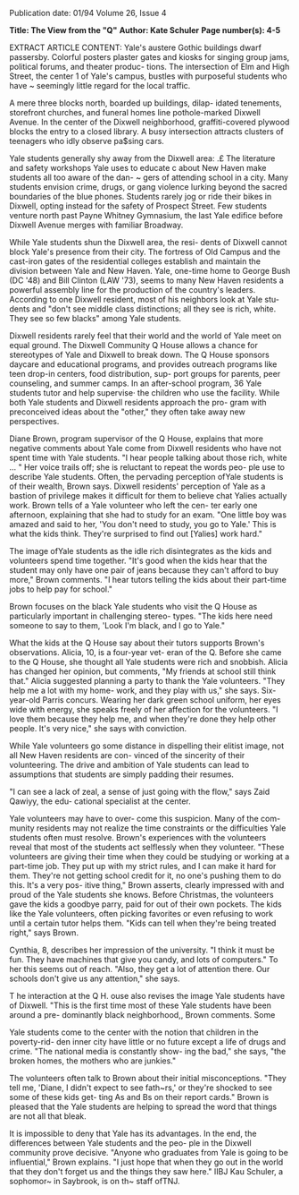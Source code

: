 Publication date: 01/94
Volume 26, Issue 4

**Title: The View from the "Q"**
**Author: Kate Schuler**
**Page number(s): 4-5**

EXTRACT ARTICLE CONTENT:
Yale's austere Gothic buildings dwarf passersby. 
Colorful posters plaster gates and kiosks for singing 
group jams, political forums, and theater produc-
tions. The intersection of Elm and High Street, the center 
1 of Yale's campus, bustles with purposeful students who have 
~ seemingly little regard for the local traffic. 


A mere three blocks north, boarded up buildings, dilap-
idated tenements, storefront churches, and funeral homes 
line pothole-marked Dixwell Avenue. In the center of the 
Dixwell neighborhood, graffiti-covered plywood blocks the 
entry to a closed library. A busy intersection attracts clusters 
of teenagers who idly observe pa$sing cars. 

Yale students generally shy away from the Dixwell area: 
.£ The literature and safety workshops Yale uses to educate 
c about New Haven make students all too aware of the dan-
~ 
gers of attending school in a city. Many students envision 
crime, drugs, or gang violence lurking beyond the sacred 
boundaries of the blue phones. Students rarely jog or ride 
their bikes in Dixwell, opting instead for the safety of 
Prospect Street. Few students venture north past Payne 
Whitney Gymnasium, the last Yale edifice before Dixwell 
Avenue merges with familiar Broadway. 

While Yale students shun the Dixwell area, the resi-
dents of Dixwell cannot block Yale's presence from their 
city. The fortress of Old Campus and the cast-iron gates of 
the residential colleges establish and maintain the division 
between Yale and New Haven. Yale, one-time home to 
George Bush (DC '48) and Bill Clinton (LAW '73), seems 
to many New Haven residents a powerful assembly line for 
the production of the country's leaders. According to one 
Dixwell resident, most of his neighbors look at Yale stu-
dents and "don't see middle class distinctions; all they see is 
rich, white. They see so few blacks" among Yale students. 

Dixwell residents rarely feel that their world and the 
world of Yale meet on equal ground. The Dixwell 
Community Q House allows a chance for stereotypes of 
Yale and Dixwell to break down. The Q House sponsors 
daycare and educational programs, and provides outreach 
programs like teen drop-in centers, food distribution, sup-
port groups for parents, peer counseling, and summer 
camps. In an after-school program, 36 Yale students tutor 
and help supervise· the children who use the facility. While 
both Yale students and Dixwell residents approach the pro-
gram with preconceived ideas about the "other," they often 
take away new perspectives. 

Diane Brown, program supervisor of the Q House, 
explains that more negative comments about Yale come 
from Dixwell residents who have not spent time with Yale 
students. "I hear people talking about 
those rich, white ... " Her voice trails off; 
she is reluctant to repeat the words peo-
ple use to describe Yale students. Often, 
the pervading perception ofYale students 
is of their wealth, Brown says. Dixwell 
residents' perception of Yale as a bastion 
of privilege makes it difficult for them to 
believe chat Yalies actually work. Brown 
tells of a Yale volunteer who left the cen-
ter early one afternoon, explaining that 
she had to study for an exam. "One little 
boy was amazed and said to her, 'You 
don't need to study, you go to Yale.' This 
is what the kids think. They're surprised 
to find out [Yalies] work hard." 

The image ofYale students as the 
idle rich disintegrates as the kids and volunteers spend time 
together. "It's good when the kids hear that the student may 
only have one pair of jeans because they can't afford to buy 
more," Brown comments. "I hear tutors telling the kids 
about their part-time jobs to help pay for school." 

Brown focuses on the black Yale students who visit the 
Q House as particularly important in challenging stereo-
types. "The kids here need someone to say to them, 'Look 
I'm black, and I go to Yale." 

What the kids at the Q House say about their tutors 
supports Brown's observations. Alicia, 10, is a four-year vet-
eran of the Q. Before she came to the Q House, she 
thought all Yale students were rich and snobbish. Alicia has 
changed her opinion, but comments, "My friends at school 
still think that." Alicia suggested planning a party to thank 
the Yale volunteers. "They help me a lot with my home-
work, and they play with us," she says. Six-year-old Parris 
concurs. Wearing her dark green school uniform, her eyes 
wide with energy, she speaks freely of her affection for the 
volunteers. "I love them because they help me, and when 
they're done they help other people. It's very nice," she says 
with conviction. 

While Yale volunteers go some distance in dispelling 
their elitist image, not all New Haven residents are con-
vinced of the sincerity of their volunteering. The drive and 
ambition of Yale students can lead to assumptions 
that students are simply padding their resumes. 

"I can see a lack of zeal, a sense of just going 
with the flow," says Zaid Qawiyy, the edu-
cational specialist at the center. 

Yale volunteers may have to over-
come this suspicion. Many of the com-
munity residents may not realize the 
time constraints or the difficulties Yale 
students often must resolve. Brown's 
experiences with the volunteers reveal 
that most of the students act selflessly 
when they volunteer. "These volunteers 
are giving their time when they could be 
studying or working at a part-time job. They 
put up with my strict rules, and I can make it 
hard for them. They're not getting school credit 
for it, no one's pushing them to do this. It's a very pos-
itive thing," Brown asserts, clearly impressed with and 
proud of the Yale students she knows. Before Christmas, the 
volunteers gave the kids a goodbye parry, paid for out of 
their own pockets. The kids like the Yale volunteers, often 
picking favorites or even refusing to work until a certain 
tutor helps them. "Kids can tell when they're being treated 
right," says Brown. 

Cynthia, 8, describes her impression of the university. 
"I think it must be fun. They have machines that give you 
candy, and lots of computers." To her this seems out of 
reach. "Also, they get a lot of attention there. Our schools 
don't give us any attention," she says. 

T
he interaction at the Q H. ouse also revises the image 
Yale students have of Dixwell. "This is the first time 
most of these Yale students have been around a pre-
dominantly black neighborhood,, Brown comments. Some 


Yale students come to the center with 
the notion that children in the poverty-rid-
den inner city have little or no future except a life of 
drugs and crime. "The national media is constantly show-
ing the bad," she says, "the broken homes, the mothers who 
are junkies." 

The volunteers often talk to Brown about their initial 
misconceptions. "They tell me, 'Diane, I didn't expect to 
see fath~rs,' or they're shocked to see some of these kids get-
ting As and Bs on their report cards." Brown is pleased that 
the Yale students are helping to spread the word that things 
are not all that bleak. 

It is impossible to deny that Yale has its advantages. In 
the end, the differences between Yale students and the peo-
ple in the Dixwell community prove decisive. "Anyone who 
graduates from Yale is going to be influential," Brown 
explains. "I just hope that when they go out in the world 
that they don't forget us and the things they saw here." IIBJ 
Kau Schuler, a sophomor~ in Saybrook, is on th~ staff ofTNJ.